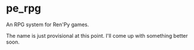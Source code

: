 # pe_rpg

An RPG system for Ren'Py games.

The name is just provisional at this point.  I'll come up with something
better soon.

